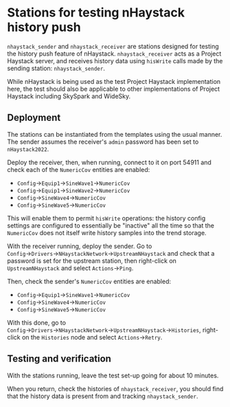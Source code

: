 # Stations for testing nHaystack history push

`nhaystack_sender` and `nhaystack_receiver` are stations designed for testing
the history push feature of nHaystack.  `nhaystack_receiver` acts as a Project
Haystack server, and receives history data using `hisWrite` calls made by the
sending station: `nhaystack_sender`.

While nHaystack is being used as the test Project Haystack implementation
here, the test should also be applicable to other implementations of Project
Haystack including SkySpark and WideSky.

## Deployment

The stations can be instantiated from the templates using the usual manner.
The sender assumes the receiver's `admin` password has been set to
`nHaystack2022`.

Deploy the receiver, then, when running, connect to it on port 54911 and
check each of the `NumericCov` entities are enabled:

 * `Config`→`Equip1`→`SineWave1`→`NumericCov`
 * `Config`→`Equip1`→`SineWave2`→`NumericCov`
 * `Config`→`SineWave4`→`NumericCov`
 * `Config`→`SineWave5`→`NumericCov`

This will enable them to permit `hisWrite` operations: the history config
settings are configured to essentially be "inactive" all the time so that
the `NumericCov` does not itself write history samples into the trend storage.

With the receiver running, deploy the sender.  Go to
`Config`→`Drivers`→`NHaystackNetwork`→`UpstreamNHaystack` and check that a
password is set for the upstream station, then right-click on
`UpstreamNHaystack` and select `Actions`→`Ping`.

Then, check the sender's `NumericCov` entities are enabled:

 * `Config`→`Equip1`→`SineWave1`→`NumericCov`
 * `Config`→`SineWave4`→`NumericCov`
 * `Config`→`SineWave5`→`NumericCov`

With this done, go to
`Config`→`Drivers`→`NHaystackNetwork`→`UpstreamNHaystack`→`Histories`,
right-click on the `Histories` node and select `Actions`→`Retry`.

## Testing and verification

With the stations running, leave the test set-up going for about 10 minutes.

When you return, check the histories of `nhaystack_receiver`, you should find
that the history data is present from and tracking `nhaystack_sender`.
